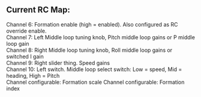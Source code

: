 ## Current RC Map:

Channel 6: Formation enable (high = enabled). Also configured as RC override enable.\
Channel 7: Left Middle loop tuning knob, Pitch middle loop gains or P middle loop gain\
Channel 8: Right Middle loop tuning knob, Roll middle loop gains or switched I gain\
Channel 9: Right slider thing. Speed gains\
Channel 10: Left switch. Middle loop select switch: Low = speed, Mid = heading, High = Pitch\
Channel configurable: Formation scale
Channel configurable: Formation index
